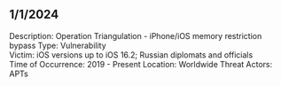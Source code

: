 
## 1/1/2024

Description: Operation Triangulation - iPhone/iOS memory restriction bypass 
Type: Vulnerability  
Victim: iOS versions up to iOS 16.2; Russian diplomats and officials  
Time of Occurrence: 2019 - Present 
Location: Worldwide 
Threat Actors: APTs 

